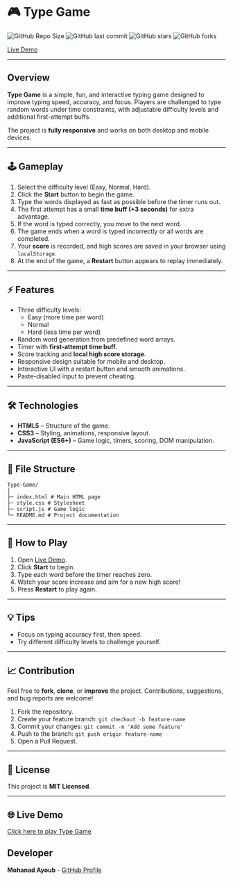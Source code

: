 # 🎮 Type Game

![GitHub Repo Size](https://img.shields.io/github/repo-size/zlmohanadlz/Type-Game)
![GitHub last commit](https://img.shields.io/github/last-commit/zlmohanadlz/Type-Game)
![GitHub stars](https://img.shields.io/github/stars/zlmohanadlz/Type-Game?style=social)
![GitHub forks](https://img.shields.io/github/forks/zlmohanadlz/Type-Game?style=social)

[Live Demo](https://zlmohanadlz.github.io/Type-Game)

---

## Overview

**Type Game** is a simple, fun, and interactive typing game designed to improve typing speed, accuracy, and focus. Players are challenged to type random words under time constraints, with adjustable difficulty levels and additional first-attempt buffs.

The project is **fully responsive** and works on both desktop and mobile devices.

---

## 🕹 Gameplay

1. Select the difficulty level (Easy, Normal, Hard).
2. Click the **Start** button to begin the game.
3. Type the words displayed as fast as possible before the timer runs out.
4. The first attempt has a small **time buff (+3 seconds)** for extra advantage.
5. If the word is typed correctly, you move to the next word.
6. The game ends when a word is typed incorrectly or all words are completed.
7. Your **score** is recorded, and high scores are saved in your browser using `localStorage`.
8. At the end of the game, a **Restart** button appears to replay immediately.

---

## ⚡ Features

-   Three difficulty levels:
    -   Easy (more time per word)
    -   Normal
    -   Hard (less time per word)
-   Random word generation from predefined word arrays.
-   Timer with **first-attempt time buff**.
-   Score tracking and **local high score storage**.
-   Responsive design suitable for mobile and desktop.
-   Interactive UI with a restart button and smooth animations.
-   Paste-disabled input to prevent cheating.

---

## 🛠 Technologies

-   **HTML5** – Structure of the game.
-   **CSS3** – Styling, animations, responsive layout.
-   **JavaScript (ES6+)** – Game logic, timers, scoring, DOM manipulation.

---

## 📂 File Structure

```
Type-Game/
│
├─ index.html # Main HTML page
├─ style.css # Stylesheet
├─ script.js # Game logic
└─ README.md # Project documentation
```

---

## 🚀 How to Play

1. Open [Live Demo](https://zlmohanadlz.github.io/Type-Game).
2. Click **Start** to begin.
3. Type each word before the timer reaches zero.
4. Watch your score increase and aim for a new high score!
5. Press **Restart** to play again.

---

## 💡 Tips

-   Focus on typing accuracy first, then speed.
-   Try different difficulty levels to challenge yourself.

---

## 📈 Contribution

Feel free to **fork**, **clone**, or **improve** the project. Contributions, suggestions, and bug reports are welcome!

1. Fork the repository.
2. Create your feature branch: `git checkout -b feature-name`
3. Commit your changes: `git commit -m 'Add some feature'`
4. Push to the branch: `git push origin feature-name`
5. Open a Pull Request.

---

## 📜 License

This project is **MIT Licensed**.

---

## 🌐 Live Demo

[Click here to play Type Game](https://zlmohanadlz.github.io/Type-Game)

## Developer

**Mohanad Ayoub** - [GitHub Profile](https://github.com/zlmohanadlz)
